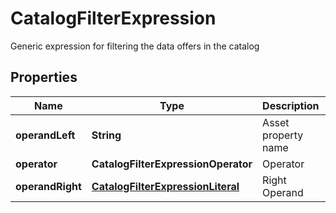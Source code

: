 

# CatalogFilterExpression

Generic expression for filtering the data offers in the catalog

## Properties

| Name | Type | Description | Notes |
|------------ | ------------- | ------------- | -------------|
|**operandLeft** | **String** | Asset property name |  |
|**operator** | **CatalogFilterExpressionOperator** | Operator |  |
|**operandRight** | [**CatalogFilterExpressionLiteral**](CatalogFilterExpressionLiteral.md) | Right Operand |  |



